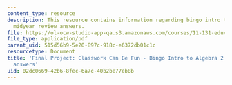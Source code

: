 ```yaml
---
content_type: resource
description: This resource contains information regarding bingo intro to algebra 2
  midyear review answers.
file: https://ol-ocw-studio-app-qa.s3.amazonaws.com/courses/11-131-educational-theory-and-practice-iii-spring-2012/02dc066942b68fec6a7c40b2be77eb8b_MIT11_131S12_Binmdrvew_ans.pdf
file_type: application/pdf
parent_uid: 515d56b9-5e20-897c-918c-e6372db01c1c
resourcetype: Document
title: 'Final Project: Classwork Can Be Fun - Bingo Intro to Algebra 2 Midyear Review
  answers'
uid: 02dc0669-42b6-8fec-6a7c-40b2be77eb8b
---
```

